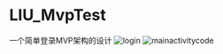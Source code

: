 # LIU_MvpTest
一个简单登录MVP架构的设计
![login](https://github.com/liubing67/LIU_MvpTest/tree/master/image/login.png)
![mainactivitycode](https://github.com/liubing67/LIU_MvpTest/tree/master/image/mainactivitycode.png)
